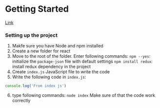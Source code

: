 # Getting Started
[Link](https://www.youtube.com/watch?v=0eluxklOZVo&list=PLC3y8-rFHvwheJHvseC3I0HuYI2f46oAK&index=2)

### Setting up the project
1. Makfe sure you have Node and npm installed
2. Create a new folder for react
3. Move to the root of the folder. Enter following commands:
    `npm --yes`: initialize the `package-json` file with default settings
    `npm install redux`: install redux dependency in the project
4. Create `index.js` JavaScript file to write the code
5. Write the following code in `index.js`:
```javascript
console.log('From index js')
```
6. type following commands: `node index`
Make sure of that the code work correctly